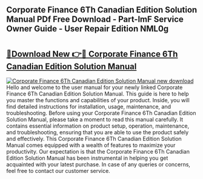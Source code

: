 ## Corporate Finance 6Th Canadian Edition Solution Manual PDf Free Download - Part-lmF Service Owner Guide - User Repair Edition NML0g

# <h2><a href="http://bc57940.oget.top/?id=Corporate+Finance+6Th+Canadian+Edition+Solution+Manual">🔗Download New 👉🔴 Corporate Finance 6Th Canadian Edition Solution Manual</a></h2>

[![Corporate Finance 6Th Canadian Edition Solution Manual new download](https://i.imgur.com/5g1atiW.png)](http://bc57940.oget.top/?id=Corporate+Finance+6Th+Canadian+Edition+Solution+Manual)
Hello and welcome to the user manual for your newly linked Corporate Finance 6Th Canadian Edition Solution Manual. This guide is here to help you master the functions and capabilities of your product. Inside, you will find detailed instructions for installation, usage, maintenance, and troubleshooting. Before using your Corporate Finance 6Th Canadian Edition Solution Manual, please take a moment to read this manual carefully. It contains essential information on product setup, operation, maintenance, and troubleshooting, ensuring that you are able to use the product safely and effectively. This Corporate Finance 6Th Canadian Edition Solution Manual comes equipped with a wealth of features to maximize your productivity. Our expectation is that the Corporate Finance 6Th Canadian Edition Solution Manual has been instrumental in helping you get acquainted with your latest purchase. In case of any queries or concerns, feel free to contact our customer service.
